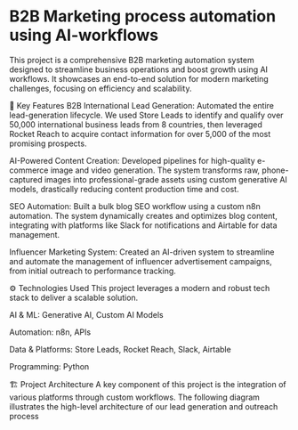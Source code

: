 # B2B Marketing process automation using AI-workflows

This project is a comprehensive B2B marketing automation system designed to streamline business operations and boost growth using AI workflows. It showcases an end-to-end solution for modern marketing challenges, focusing on efficiency and scalability.

🚀 Key Features
B2B International Lead Generation: Automated the entire lead-generation lifecycle. We used Store Leads to identify and qualify over 50,000 international business leads from 8 countries, then leveraged Rocket Reach to acquire contact information for over 5,000 of the most promising prospects.

AI-Powered Content Creation: Developed pipelines for high-quality e-commerce image and video generation. The system transforms raw, phone-captured images into professional-grade assets using custom generative AI models, drastically reducing content production time and cost.

SEO Automation: Built a bulk blog SEO workflow using a custom n8n automation. The system dynamically creates and optimizes blog content, integrating with platforms like Slack for notifications and Airtable for data management.

Influencer Marketing System: Created an AI-driven system to streamline and automate the management of influencer advertisement campaigns, from initial outreach to performance tracking.

⚙️ Technologies Used
This project leverages a modern and robust tech stack to deliver a scalable solution.

AI & ML: Generative AI, Custom AI Models

Automation: n8n, APIs

Data & Platforms: Store Leads, Rocket Reach, Slack, Airtable

Programming: Python

🏗️ Project Architecture
A key component of this project is the integration of various platforms through custom workflows. The following diagram illustrates the high-level architecture of our lead generation and outreach process
